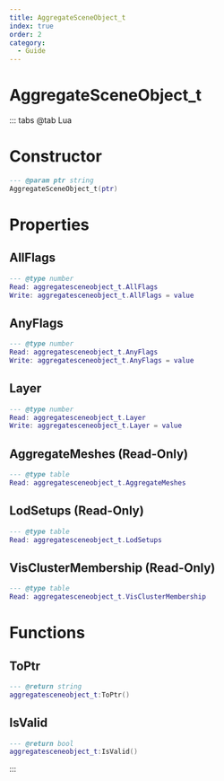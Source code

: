 ```yaml
---
title: AggregateSceneObject_t
index: true
order: 2
category:
  - Guide
---
```


# AggregateSceneObject_t

::: tabs
@tab Lua
# Constructor
```lua
--- @param ptr string
AggregateSceneObject_t(ptr)
```
# Properties
## AllFlags 
```lua
--- @type number
Read: aggregatesceneobject_t.AllFlags
Write: aggregatesceneobject_t.AllFlags = value
```
## AnyFlags 
```lua
--- @type number
Read: aggregatesceneobject_t.AnyFlags
Write: aggregatesceneobject_t.AnyFlags = value
```
## Layer 
```lua
--- @type number
Read: aggregatesceneobject_t.Layer
Write: aggregatesceneobject_t.Layer = value
```
## AggregateMeshes (Read-Only)
```lua
--- @type table
Read: aggregatesceneobject_t.AggregateMeshes
```
## LodSetups (Read-Only)
```lua
--- @type table
Read: aggregatesceneobject_t.LodSetups
```
## VisClusterMembership (Read-Only)
```lua
--- @type table
Read: aggregatesceneobject_t.VisClusterMembership
```
# Functions
## ToPtr
```lua
--- @return string
aggregatesceneobject_t:ToPtr()
```
## IsValid
```lua
--- @return bool
aggregatesceneobject_t:IsValid()
```

:::